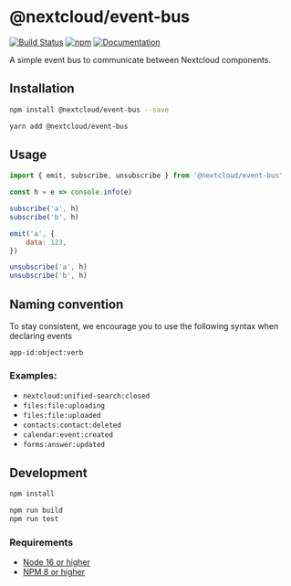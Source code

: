 # @nextcloud/event-bus
[![Build Status](https://img.shields.io/github/actions/workflow/status/nextcloud/nextcloud-event-bus/node.yml?branch=master)](https://github.com/nextcloud/nextcloud-event-bus/actions/workflows/node.yml?query=branch%3Amaster)
[![npm](https://img.shields.io/npm/v/@nextcloud/event-bus.svg)](https://www.npmjs.com/package/@nextcloud/event-bus)
[![Documentation](https://img.shields.io/badge/Documentation-online-brightgreen)](https://nextcloud.github.io/nextcloud-event-bus/)

A simple event bus to communicate between Nextcloud components.

## Installation

```sh
npm install @nextcloud/event-bus --save
```

```sh
yarn add @nextcloud/event-bus
```

## Usage

```js
import { emit, subscribe, unsubscribe } from '@nextcloud/event-bus'

const h = e => console.info(e)

subscribe('a', h)
subscribe('b', h)

emit('a', {
    data: 123,
})

unsubscribe('a', h)
unsubscribe('b', h)
```

## Naming convention

To stay consistent, we encourage you to use the following syntax when declaring events

`app-id:object:verb`

### Examples:

- `nextcloud:unified-search:closed`
- `files:file:uploading`
- `files:file:uploaded`
- `contacts:contact:deleted`
- `calendar:event:created`
- `forms:answer:updated`

## Development

```sh
npm install

npm run build
npm run test
```

### Requirements

- [Node 16 or higher](https://nodejs.org/en/download/)
- [NPM 8 or higher](https://www.npmjs.com/package/npm)
